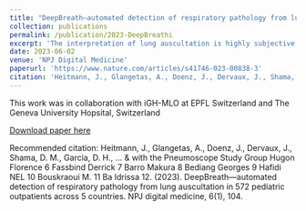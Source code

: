 ```yaml
---
title: "DeepBreath—automated detection of respiratory pathology from lung auscultation in 572 pediatric outpatients across 5 countries"
collection: publications
permalink: /publication/2023-DeepBreathi
excerpt: 'The interpretation of lung auscultation is highly subjective and relies on non-specific nomenclature. Computer-aided analysis has the potential to better standardize and automate evaluation. We used 35.9 hours of auscultation audio from 572 pediatric outpatients to develop DeepBreath : a deep learning model identifying the audible signatures of acute respiratory illness in children. It comprises a convolutional neural network followed by a logistic regression classifier, aggregating estimates on recordings from eight thoracic sites into a single prediction at the patient-level. Patients were either healthy controls (29%) or had one of three acute respiratory illnesses (71%) including pneumonia, wheezing disorders (bronchitis/asthma), and bronchiolitis). To ensure objective estimates on model generalisability, DeepBreath is trained on patients from two countries (Switzerland, Brazil), and results are reported on an internal 5-fold cross-validation as well as externally validated (extval) on three other countries (Senegal, Cameroon, Morocco). DeepBreath differentiated healthy and pathological breathing with an Area Under the Receiver-Operator Characteristic (AUROC) of 0.93 (standard deviation [SD] ± 0.01 on internal validation). Similarly promising results were obtained for pneumonia (AUROC 0.75 ± 0.10), wheezing disorders (AUROC 0.91 ± 0.03), and bronchiolitis (AUROC 0.94 ± 0.02). Extval AUROCs were 0.89, 0.74, 0.74 and 0.87 respectively. All either matched or were significant improvements on a clinical baseline model using age and respiratory rate. Temporal attention showed clear alignment between model prediction and independently annotated respiratory cycles, providing evidence that DeepBreath extracts physiologically meaningful representations. DeepBreath provides a framework for interpretable deep learning to identify the objective audio signatures of respiratory pathology.'
date: 2023-06-02
venue: 'NPJ Digital Medicine'
paperurl: 'https://www.nature.com/articles/s41746-023-00838-3'
citation: 'Heitmann, J., Glangetas, A., Doenz, J., Dervaux, J., Shama, D. M., Garcia, D. H., ... & with the Pneumoscope Study Group Hugon Florence 6 Fassbind Derrick 7 Barro Makura 8 Bediang Georges 9 Hafidi NEL 10 Bouskraoui M. 11 Ba Idrissa 12. (2023). DeepBreath—automated detection of respiratory pathology from lung auscultation in 572 pediatric outpatients across 5 countries. NPJ digital medicine, 6(1), 104.'
---
```

This work was in collaboration with iGH-MLO at EPFL Switzerland and The Geneva University Hopsital, Switzerland

[Download paper here](https://www.nature.com/articles/s41746-023-00838-3.pdf)

Recommended citation: Heitmann, J., Glangetas, A., Doenz, J., Dervaux, J., Shama, D. M., Garcia, D. H., ... & with the Pneumoscope Study Group Hugon Florence 6 Fassbind Derrick 7 Barro Makura 8 Bediang Georges 9 Hafidi NEL 10 Bouskraoui M. 11 Ba Idrissa 12. (2023). DeepBreath—automated detection of respiratory pathology from lung auscultation in 572 pediatric outpatients across 5 countries. NPJ digital medicine, 6(1), 104.

